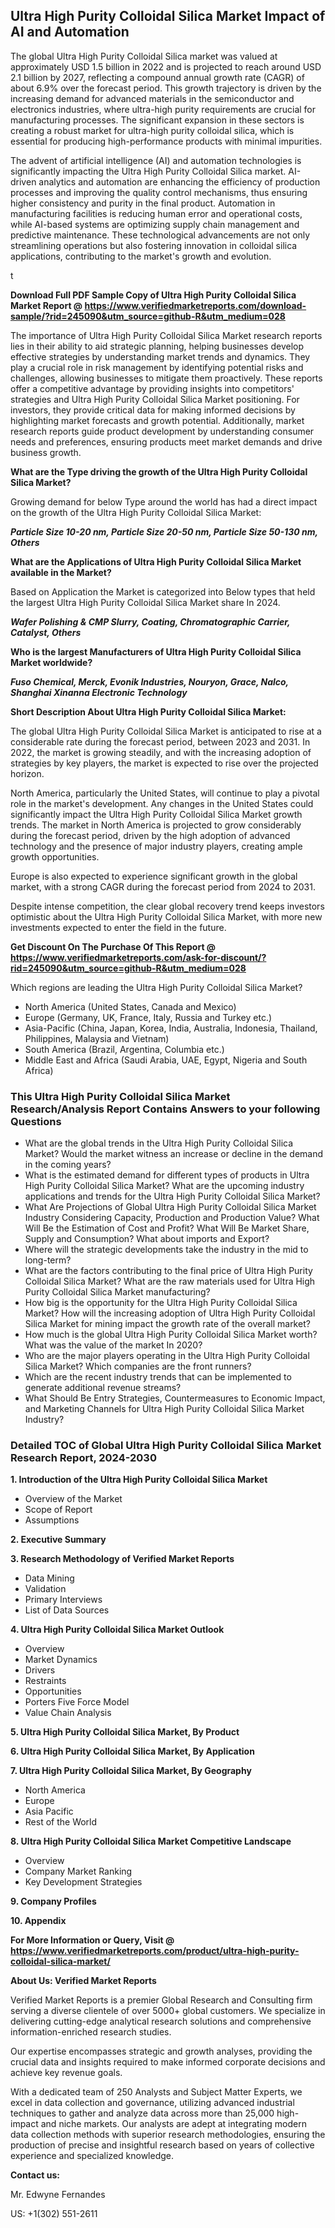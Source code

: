<h2>Ultra High Purity Colloidal Silica Market Impact of AI and Automation</h2><p>The global Ultra High Purity Colloidal Silica market was valued at approximately USD 1.5 billion in 2022 and is projected to reach around USD 2.1 billion by 2027, reflecting a compound annual growth rate (CAGR) of about 6.9% over the forecast period. This growth trajectory is driven by the increasing demand for advanced materials in the semiconductor and electronics industries, where ultra-high purity requirements are crucial for manufacturing processes. The significant expansion in these sectors is creating a robust market for ultra-high purity colloidal silica, which is essential for producing high-performance products with minimal impurities.</p><p>The advent of artificial intelligence (AI) and automation technologies is significantly impacting the Ultra High Purity Colloidal Silica market. AI-driven analytics and automation are enhancing the efficiency of production processes and improving the quality control mechanisms, thus ensuring higher consistency and purity in the final product. Automation in manufacturing facilities is reducing human error and operational costs, while AI-based systems are optimizing supply chain management and predictive maintenance. These technological advancements are not only streamlining operations but also fostering innovation in colloidal silica applications, contributing to the market's growth and evolution.</p>t</p><p id="" class=""><strong>Download Full PDF Sample Copy of Ultra High Purity Colloidal Silica Market Report @ <a href="https://www.verifiedmarketreports.com/download-sample/?rid=245090&utm_source=github-R&utm_medium=028" target="_blank">https://www.verifiedmarketreports.com/download-sample/?rid=245090&utm_source=github-R&utm_medium=028</a></strong></p><p>The importance of&nbsp;Ultra High Purity Colloidal Silica Market research reports lies in their ability to aid strategic planning, helping businesses develop effective strategies by understanding market trends and dynamics. They play a crucial role in risk management by identifying potential risks and challenges, allowing businesses to mitigate them proactively. These reports offer a competitive advantage by providing insights into competitors' strategies and Ultra High Purity Colloidal Silica Market positioning. For investors, they provide critical data for making informed decisions by highlighting market forecasts and growth potential. Additionally, market research reports guide product development by understanding consumer needs and preferences, ensuring products meet market demands and drive business growth.</p><p><strong>What are the&nbsp;Type driving the growth of the Ultra High Purity Colloidal Silica Market?</strong></p><p id="" class="">Growing demand for below Type around the world has had a direct impact on the growth of the Ultra High Purity Colloidal Silica Market:</p><em><strong>Particle Size 10-20 nm, Particle Size 20-50 nm, Particle Size 50-130 nm, Others</strong></em></p><strong>What are the&nbsp;Applications&nbsp;of Ultra High Purity Colloidal Silica Market available in the Market?</strong></p><p id="" class="">Based on Application the Market is categorized into Below types that held the largest Ultra High Purity Colloidal Silica Market share In 2024.</p><em><strong>Wafer Polishing & CMP Slurry, Coating, Chromatographic Carrier, Catalyst, Others</strong></em></p><strong>Who is the largest Manufacturers of Ultra High Purity Colloidal Silica Market worldwide?</strong></p><p><em><strong>Fuso Chemical, Merck, Evonik Industries, Nouryon, Grace, Nalco, Shanghai Xinanna Electronic Technology</strong></em></p><p id="" class=""><strong>Short Description About Ultra High Purity Colloidal Silica Market:</strong></p><p>The global Ultra High Purity Colloidal Silica Market is anticipated to rise at a considerable rate during the forecast period, between 2023 and 2031. In 2022, the market is growing steadily, and with the increasing adoption of strategies by key players, the market is expected to rise over the projected horizon.</p><p>North America, particularly the United States, will continue to play a pivotal role in the market's development. Any changes in the United States could significantly impact the Ultra High Purity Colloidal Silica Market growth trends. The market in North America is projected to grow considerably during the forecast period, driven by the high adoption of advanced technology and the presence of major industry players, creating ample growth opportunities.</p><p>Europe is also expected to experience significant growth in the global market, with a strong CAGR during the forecast period from 2024 to 2031.</p><p>Despite intense competition, the clear global recovery trend keeps investors optimistic about the Ultra High Purity Colloidal Silica Market, with more new investments expected to enter the field in the future.</p><p id="" class=""><strong>Get Discount On The Purchase Of This Report @ <a href="https://www.verifiedmarketreports.com/ask-for-discount/?rid=245090&utm_source=github-R&utm_medium=028" target="_blank">https://www.verifiedmarketreports.com/ask-for-discount/?rid=245090&utm_source=github-R&utm_medium=028</a></strong></p>Which regions are leading the Ultra High Purity Colloidal Silica Market?</p><ul><li>North America (United States, Canada and Mexico)</li><li>Europe (Germany, UK, France, Italy, Russia and Turkey etc.)</li><li>Asia-Pacific (China, Japan, Korea, India, Australia, Indonesia, Thailand, Philippines, Malaysia and Vietnam)</li><li>South America (Brazil, Argentina, Columbia etc.)</li><li>Middle East and Africa (Saudi Arabia, UAE, Egypt, Nigeria and South Africa)</li></ul><h3 id="" class="">This Ultra High Purity Colloidal Silica Market Research/Analysis Report Contains Answers to your following Questions</h3><ul><li>What are the global trends in the Ultra High Purity Colloidal Silica Market? Would the market witness an increase or decline in the demand in the coming years?</li><li>What is the estimated demand for different types of products in Ultra High Purity Colloidal Silica Market? What are the upcoming industry applications and trends for the Ultra High Purity Colloidal Silica Market?</li><li>What Are Projections of Global Ultra High Purity Colloidal Silica Market Industry Considering Capacity, Production and Production Value? What Will Be the Estimation of Cost and Profit? What Will Be Market Share, Supply and Consumption? What about imports and Export?</li><li>Where will the strategic developments take the industry in the mid to long-term?</li><li>What are the factors contributing to the final price of Ultra High Purity Colloidal Silica Market? What are the raw materials used for Ultra High Purity Colloidal Silica Market manufacturing?</li><li>How big is the opportunity for the Ultra High Purity Colloidal Silica Market? How will the increasing adoption of Ultra High Purity Colloidal Silica Market for mining impact the growth rate of the overall market?</li><li>How much is the global Ultra High Purity Colloidal Silica Market worth? What was the value of the market In 2020?</li><li>Who are the major players operating in the Ultra High Purity Colloidal Silica Market? Which companies are the front runners?</li><li>Which are the recent industry trends that can be implemented to generate additional revenue streams?</li><li>What Should Be Entry Strategies, Countermeasures to Economic Impact, and Marketing Channels for Ultra High Purity Colloidal Silica Market Industry?</li></ul><h3 id="" class="">Detailed TOC of Global Ultra High Purity Colloidal Silica Market Research Report, 2024-2030</h3><p id="" class=""><strong>1. Introduction of the Ultra High Purity Colloidal Silica Market</strong></p><ul><li>Overview of the Market</li><li>Scope of Report</li><li>Assumptions</li></ul><p id="" class=""><strong>2. Executive Summary</strong></p><p id="" class=""><strong>3. Research Methodology of Verified Market Reports</strong></p><ul><li>Data Mining</li><li>Validation</li><li>Primary Interviews</li><li>List of Data Sources</li></ul><p id="" class=""><strong>4. Ultra High Purity Colloidal Silica Market Outlook</strong></p><ul><li>Overview</li><li>Market Dynamics</li><li>Drivers</li><li>Restraints</li><li>Opportunities</li><li>Porters Five Force Model</li><li>Value Chain Analysis</li></ul><p id="" class=""><strong>5. Ultra High Purity Colloidal Silica Market, By Product</strong></p><p id="" class=""><strong>6. Ultra High Purity Colloidal Silica Market, By Application</strong></p><p id="" class=""><strong>7. Ultra High Purity Colloidal Silica Market, By Geography</strong></p><ul><li>North America</li><li>Europe</li><li>Asia Pacific</li><li>Rest of the World</li></ul><p id="" class=""><strong>8. Ultra High Purity Colloidal Silica Market Competitive Landscape</strong></p><ul><li>Overview</li><li>Company Market Ranking</li><li>Key Development Strategies</li></ul><p id="" class=""><strong>9. Company Profiles</strong></p><p id="" class=""><strong>10. Appendix</strong></p><p id="" class=""><strong>For More Information or Query, Visit @ <a href="https://www.verifiedmarketreports.com/product/ultra-high-purity-colloidal-silica-market/" target="_blank">https://www.verifiedmarketreports.com/product/ultra-high-purity-colloidal-silica-market/</a></strong></p><p id="" class=""><strong>About Us: Verified Market Reports</strong></p><p id="" class="">Verified Market Reports is a premier Global Research and Consulting firm serving a diverse clientele of over 5000+ global customers. We specialize in delivering cutting-edge analytical research solutions and comprehensive information-enriched research studies.</p><p id="" class="">Our expertise encompasses strategic and growth analyses, providing the crucial data and insights required to make informed corporate decisions and achieve key revenue goals.</p><p id="" class="">With a dedicated team of 250 Analysts and Subject Matter Experts, we excel in data collection and governance, utilizing advanced industrial techniques to gather and analyze data across more than 25,000 high-impact and niche markets. Our analysts are adept at integrating modern data collection methods with superior research methodologies, ensuring the production of precise and insightful research based on years of collective experience and specialized knowledge.</p><p id="" class=""><strong>Contact us:</strong></p><p id="" class="">Mr. Edwyne Fernandes</p><p id="" class="">US: +1(302) 551-2611</p>